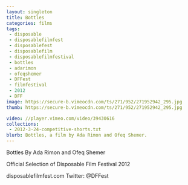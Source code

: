 ```yaml
---
layout: singleton
title: Bottles
categories: films
tags:
 - disposable
 - disposablefilmfest
 - disposablefest
 - disposablefilm
 - disposablefilmfestival
 - bottles
 - adarimon
 - ofeqshemer
 - DFFest
 - filmfestival
 - 2012
 - DFF
image: https://secure-b.vimeocdn.com/ts/271/952/271952942_295.jpg
thumb: https://secure-b.vimeocdn.com/ts/271/952/271952942_295.jpg

video: //player.vimeo.com/video/39430616
collections:
 - 2012-3-24-competitive-shorts.txt
blurb: Bottles, a film by Ada Rimon and Ofeq Shemer.
---
```


Bottles
By Ada Rimon and Ofeq Shemer

Official Selection of Disposable Film Festival 2012

disposablefilmfest.com
Twitter: @DFFest